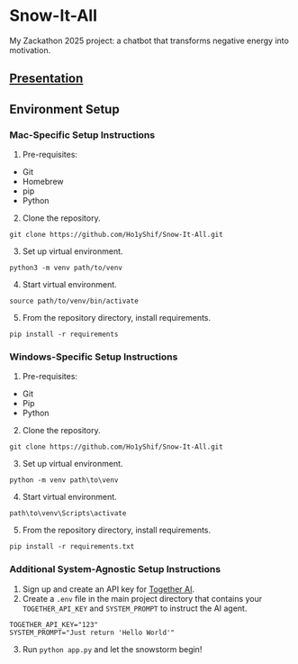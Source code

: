 # Snow-It-All

My Zackathon 2025 project: a chatbot that transforms negative energy into motivation.

## [Presentation](https://docs.google.com/presentation/d/1keW7NyoTF-HZtHlXJzlhkUlBpfOyG7t9466k-EC8AHA/edit?usp=sharing)

## Environment Setup

### Mac-Specific Setup Instructions

1. Pre-requisites:

- Git
- Homebrew
- pip
- Python

2. Clone the repository.

```shell
git clone https://github.com/Ho1yShif/Snow-It-All.git
```

3. Set up virtual environment.

```shell
python3 -m venv path/to/venv
```

4. Start virtual environment.

```shell
source path/to/venv/bin/activate
```

5. From the repository directory, install requirements.

```shell
pip install -r requirements
```

### Windows-Specific Setup Instructions

1. Pre-requisites:

- Git
- Pip
- Python

2. Clone the repository.

```shell
git clone https://github.com/Ho1yShif/Snow-It-All.git
```

3. Set up virtual environment.

```shell
python -m venv path\to\venv
```

4. Start virtual environment.

```shell
path\to\venv\Scripts\activate
```

5. From the repository directory, install requirements.

```shell
pip install -r requirements.txt
```

### Additional System-Agnostic Setup Instructions

1. Sign up and create an API key for [Together AI](https://api.together.ai/signin).
2. Create a `.env` file in the main project directory that contains your `TOGETHER_API_KEY` and `SYSTEM_PROMPT` to instruct the AI agent.

```text
TOGETHER_API_KEY="123"
SYSTEM_PROMPT="Just return 'Hello World'"
```

3. Run `python app.py` and let the snowstorm begin!
